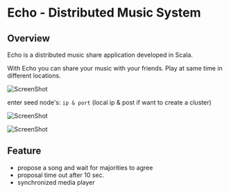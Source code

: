 # Echo - Distributed Music System

Overview
---------------------------

Echo is a distributed music share application developed in Scala.

With Echo you can share your music with your friends. Play at same time in different locations.

![ScreenShot](https://raw.github.com/wy4515/Echo/master/player/login.png)

enter seed node's: `ip & port` (local ip & post if want to create a cluster)

![ScreenShot](https://raw.github.com/wy4515/Echo/master/player/UI.png)

![ScreenShot](https://raw.github.com/wy4515/Echo/master/player/Propose.png)

Feature
---------------------------
- propose a song and wait for majorities to agree
- proposal time out after 10 sec.
- synchronized media player
